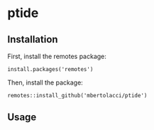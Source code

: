 # ptide

## Installation

First, install the remotes package:

```
install.packages('remotes')
```

Then, install the package:

```
remotes::install_github('mbertolacci/ptide')
```

## Usage

```